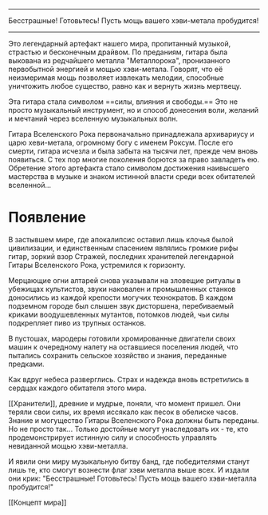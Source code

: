 
---
Бесстрашные! Готовьтесь! Пусть мощь вашего хэви-метала пробудится!

---





Это легендарный артефакт нашего мира, пропитанный музыкой, страстью и бесконечным драйвом. По преданиям, гитара была выкована из редчайшего металла "Металлорока", пронизанного первобытной энергией и мощью хэви-метала. Говорят, что её неизмеримая мощь позволяет извлекать мелодии, способные уничтожить любое существо, равно как и вернуть жизнь мертвецу.

Эта гитара стала символом ==силы, влияния и свободы.== Это не просто музыкальный инструмент, но и способ донесения воли, желаний и мечтаний через вселенную музыкальных волн.

Гитара Вселенского Рока первоначально принадлежала архивариусу и царю хеви-метала, огромному богу с именем Роксум. После его смерти, гитара исчезла и была забыта на тысячи лет, прежде чем вновь появиться. С тех пор многие поколения борются за право завладеть ею. Обретение этого артефакта стало символом достижения наивысшего мастерства в музыке и знаком истинной власти среди всех обитателей вселенной...


# Появление

В застывшем мире, где апокалипсис оставил лишь клочья былой цивилизации, и единственным спасением являлись громкие рифы гитар, зоркий взор Стражей, последних хранителей легендарной Гитары Вселенского Рока, устремился к горизонту.

Мерцающие огни алтарей снова указывали на зловещие ритуалы в убежищах культистов, звуки наковален и промышленных станков доносились из каждой крепости могучих технократов. В каждом подземном городе был слышен звук дисторшена, перебиваемый криками воодушевленных мутантов, потомков людей, чьи силы подкрепляет пиво из трупных останков.

В пустошах, мародеры готовили хромированные двигатели своих машин к очередному налету на оставшиеся поселения людей, что пытались сохранить сельское хозяйство и знания, переданные предками.

Как вдруг небеса разверглись. Страх и надежда вновь встретились в сердцах каждого обитателя этого мира.

[[Хранители]], древние и мудрые, поняли, что момент пришел. Они теряли свои силы, их время иссякало как песок в обелиске часов. Знание и могущество Гитары Вселенского Рока должны быть переданы. Но не просто так... Только достойные могут унаследовать их - те, кто продемонстрирует истинную силу и способность управлять невиданной мощью хэви-металла. 

И явили они миру музыкальную битву банд, где победителями станут лишь те, кто смогут вознести флаг хэви металла выше всех. И издали они крик: 
"Бесстрашные! Готовьтесь! Пусть мощь вашего хэви-металла пробудится!" 

[[Концепт мира]]










